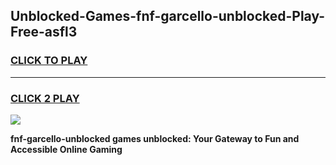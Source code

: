 
## Unblocked-Games-fnf-garcello-unblocked-Play-Free-asfl3
<h3>
<a href="https://premium76.site?title=fnf-garcello-unblocked&ref=23A">CLICK TO PLAY</a></h3>
<hr>

<h3>
<a href="https://premium76.site?title=fnf-garcello-unblocked&ref=23A">CLICK 2 PLAY</a>
  
</h3>

<a href="https://premium76.site?title=fnf-garcello-unblocked&ref=23A"><img src="https://clearcache.store/games.png"></a>


**fnf-garcello-unblocked games unblocked: Your Gateway to Fun and Accessible Online Gaming**
